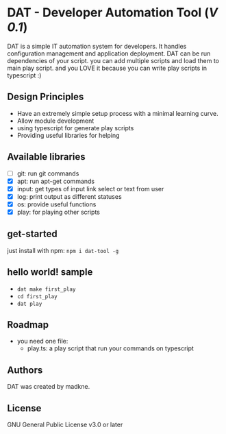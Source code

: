 # DAT - Developer Automation Tool (*V 0.1*)

DAT is a simple IT automation system for developers. It handles configuration management and application deployment.
DAT can be run dependencies of your script.
you can add multiple scripts and load them to main play script. and you LOVE it because you can write play scripts in typescript :)

## Design Principles

- Have an extremely simple setup process with a minimal learning curve.
- Allow module development
- using typescript for generate play scripts
- Providing useful libraries for helping

## Available libraries

- [ ] git: run git commands
- [x] apt: run apt-get commands
- [x] input: get types of input link select or text from user
- [x] log: print output as different statuses
- [x] os: provide useful functions
- [x] play: for playing other scripts

## get-started

just install with npm: `npm i dat-tool -g`

## hello world! sample

- `dat make first_play`
- `cd first_play`
- `dat play`

## Roadmap

- you need one file:
  - play.ts: a play script that run your commands on typescript

## Authors

DAT was created by madkne.

## License
GNU General Public License v3.0 or later